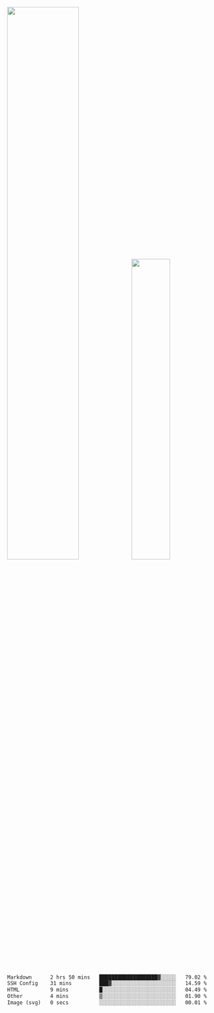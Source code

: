 <img align="" width="57.5%" src="https://github-readme-stats.vercel.app/api?username=Dream4ever&hide_title=true&hide_border=true&count_private=true&show_icons=true&include_all_commits=true&line_height=21" /><img align="" width="42.4%" src="https://github-readme-stats.vercel.app/api/top-langs/?username=Dream4ever&hide_title=true&count_private=true&show_icons=true&langs_count=6&hide_border=true&layout=compact" />

<!--START_SECTION:waka-->

```txt
Markdown      2 hrs 50 mins   ███████████████████▓░░░░░   79.02 %
SSH Config    31 mins         ███▓░░░░░░░░░░░░░░░░░░░░░   14.59 %
HTML          9 mins          █░░░░░░░░░░░░░░░░░░░░░░░░   04.49 %
Other         4 mins          ▒░░░░░░░░░░░░░░░░░░░░░░░░   01.90 %
Image (svg)   0 secs          ░░░░░░░░░░░░░░░░░░░░░░░░░   00.01 %
```

<!--END_SECTION:waka-->
